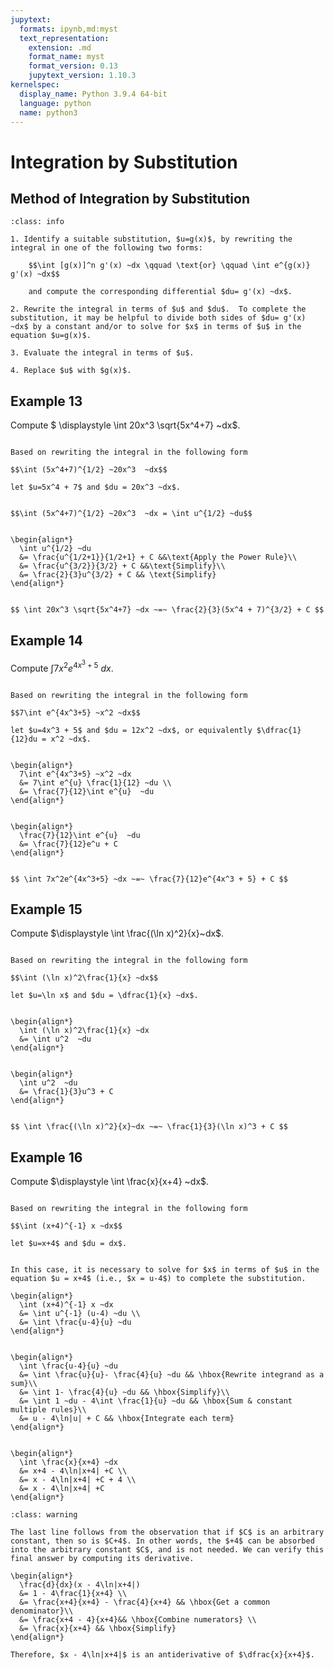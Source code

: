 ```yaml
---
jupytext:
  formats: ipynb,md:myst
  text_representation:
    extension: .md
    format_name: myst
    format_version: 0.13
    jupytext_version: 1.10.3
kernelspec:
  display_name: Python 3.9.4 64-bit
  language: python
  name: python3
---
```

# Integration by Substitution

## Method of Integration by Substitution

```{admonition} Method of Integration by Substitution
:class: info

1. Identify a suitable substitution, $u=g(x)$, by rewriting the integral in one of the following two forms:

    $$\int [g(x)]^n g'(x) ~dx \qquad \text{or} \qquad \int e^{g(x)} g'(x) ~dx$$

    and compute the corresponding differential $du= g'(x) ~dx$.

2. Rewrite the integral in terms of $u$ and $du$.  To complete the substitution, it may be helpful to divide both sides of $du= g'(x) ~dx$ by a constant and/or to solve for $x$ in terms of $u$ in the equation $u=g(x)$.

3. Evaluate the integral in terms of $u$.

4. Replace $u$ with $g(x)$.
```

## Example 13

Compute $ \displaystyle \int 20x^3 \sqrt{5x^4+7} ~dx$.

```{dropdown} **Step 1:** Identify a suitable substitution.

Based on rewriting the integral in the following form

$$\int (5x^4+7)^{1/2} ~20x^3  ~dx$$

let $u=5x^4 + 7$ and $du = 20x^3 ~dx$.
```

```{dropdown} **Step 2:** Rewrite the integral in terms of $u$ and $du$.

$$\int (5x^4+7)^{1/2} ~20x^3  ~dx = \int u^{1/2} ~du$$
```

```{dropdown} **Step 3:** Evaluate the integral in terms of $u$.

\begin{align*}
  \int u^{1/2} ~du
  &= \frac{u^{1/2+1}}{1/2+1} + C &&\text{Apply the Power Rule}\\
  &= \frac{u^{3/2}}{3/2} + C &&\text{Simplify}\\
  &= \frac{2}{3}u^{3/2} + C && \text{Simplify}
\end{align*}
```

```{dropdown} **Step 4:** Replace $u$ with $5x^4 + 7$.

$$ \int 20x^3 \sqrt{5x^4+7} ~dx ~=~ \frac{2}{3}(5x^4 + 7)^{3/2} + C $$
```

## Example 14

Compute $\displaystyle \int 7x^2e^{4x^3+5} ~dx$.

```{dropdown} **Step 1:** Identify a suitable substitution.

Based on rewriting the integral in the following form

$$7\int e^{4x^3+5} ~x^2 ~dx$$

let $u=4x^3 + 5$ and $du = 12x^2 ~dx$, or equivalently $\dfrac{1}{12}du = x^2 ~dx$.
```

```{dropdown} **Step 2:** Rewrite the integral in terms of $u$ and $du$.

\begin{align*}
  7\int e^{4x^3+5} ~x^2 ~dx
  &= 7\int e^{u} \frac{1}{12} ~du \\
  &= \frac{7}{12}\int e^{u}  ~du 
\end{align*}
```

```{dropdown} **Step 3:** Evaluate the integral in terms of $u$.

\begin{align*}
  \frac{7}{12}\int e^{u}  ~du
  &= \frac{7}{12}e^u + C 
\end{align*}
```

```{dropdown} **Step 4:** Replace $u$ with $4x^3 + 5$.

$$ \int 7x^2e^{4x^3+5} ~dx ~=~ \frac{7}{12}e^{4x^3 + 5} + C $$
```

## Example 15

Compute $\displaystyle \int \frac{(\ln x)^2}{x}~dx$.

```{dropdown} **Step 1:** Identify a suitable substitution.

Based on rewriting the integral in the following form

$$\int (\ln x)^2\frac{1}{x} ~dx$$

let $u=\ln x$ and $du = \dfrac{1}{x} ~dx$.
```

```{dropdown} **Step 2:** Rewrite the integral in terms of $u$ and $du$.

\begin{align*}
  \int (\ln x)^2\frac{1}{x} ~dx
  &= \int u^2  ~du 
\end{align*}
```

```{dropdown} **Step 3:** Evaluate the integral in terms of $u$.

\begin{align*}
  \int u^2  ~du
  &= \frac{1}{3}u^3 + C
\end{align*}
```

```{dropdown} **Step 4:** Replace $u$ with $\ln x$.

$$ \int \frac{(\ln x)^2}{x}~dx ~=~ \frac{1}{3}(\ln x)^3 + C $$
```

## Example 16

Compute $\displaystyle \int \frac{x}{x+4} ~dx$.

```{dropdown} **Step 1:** Identify a suitable substitution.

Based on rewriting the integral in the following form

$$\int (x+4)^{-1} x ~dx$$

let $u=x+4$ and $du = dx$.
```

```{dropdown} **Step 2:** Rewrite the integral in terms of $u$ and $du$.

In this case, it is necessary to solve for $x$ in terms of $u$ in the equation $u = x+4$ (i.e., $x = u-4$) to complete the substitution.

\begin{align*}
  \int (x+4)^{-1} x ~dx
  &= \int u^{-1} (u-4) ~du \\
  &= \int \frac{u-4}{u} ~du 
\end{align*}
```

```{dropdown} **Step 3:** Evaluate the integral in terms of $u$.

\begin{align*}
  \int \frac{u-4}{u} ~du 
  &= \int \frac{u}{u}- \frac{4}{u} ~du && \hbox{Rewrite integrand as a sum}\\
  &= \int 1- \frac{4}{u} ~du && \hbox{Simplify}\\
  &= \int 1 ~du - 4\int \frac{1}{u} ~du && \hbox{Sum & constant multiple rules}\\
  &= u - 4\ln|u| + C && \hbox{Integrate each term}
\end{align*}
```

```{dropdown} **Step 4:** Replace $u$ with $x+4$.

\begin{align*}
  \int \frac{x}{x+4} ~dx 
  &= x+4 - 4\ln|x+4| +C \\
  &= x - 4\ln|x+4| +C + 4 \\
  &= x - 4\ln|x+4| +C 
\end{align*}
```

```{admonition} Observation
:class: warning

The last line follows from the observation that if $C$ is an arbitrary constant, then so is $C+4$. In other words, the $+4$ can be absorbed into the arbitrary constant $C$, and is not needed. We can verify this final answer by computing its derivative.

\begin{align*}
  \frac{d}{dx}(x - 4\ln|x+4|)
  &= 1 - 4\frac{1}{x+4} \\
  &= \frac{x+4}{x+4} - \frac{4}{x+4} && \hbox{Get a common denominator}\\
  &= \frac{x+4 - 4}{x+4}&& \hbox{Combine numerators} \\
  &= \frac{x}{x+4} && \hbox{Simplify}
\end{align*}

Therefore, $x - 4\ln|x+4|$ is an antiderivative of $\dfrac{x}{x+4}$. 
```